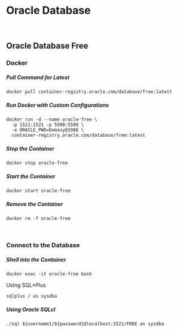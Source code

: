 # Oracle Database

<br>


## Oracle Database Free

### Docker

##### Pull Command for Latest
```
docker pull container-registry.oracle.com/database/free:latest
```

##### Run Docker with Custom Configurations
```
docker run -d --name oracle-free \
  -p 1521:1521 -p 5500:5500 \
  -e ORACLE_PWD=Demasy@1986 \
  container-registry.oracle.com/database/free:latest
```

##### Stop the Container
```
docker stop oracle-free
```

##### Start the Container
```
docker start oracle-free
```

##### Remove the Container
```
docker rm -f oracle-free
```

<br>

### Connect to the Database

##### Shell into the Container
```
docker exec -it oracle-free bash
```

Using SQL*Plus
```
sqlplus / as sysdba
```

##### Using Oracle SQLcl
```
./sql ${username}/${password}@localhost:1521/FREE as sysdba
```

